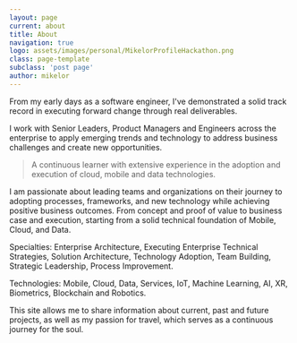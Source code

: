 ```yaml
---
layout: page
current: about
title: About
navigation: true
logo: assets/images/personal/MikelorProfileHackathon.png
class: page-template
subclass: 'post page'
author: mikelor
---
```


From my early days as a software engineer, I've demonstrated a solid track record in executing forward change through real deliverables. 

I work with Senior Leaders, Product Managers and Engineers across the enterprise to apply emerging trends and technology to address business challenges and create new opportunities.

 > A continuous learner with extensive experience in the adoption and execution of cloud, mobile and data technologies.

I am passionate about leading teams and organizations on their journey to adopting processes, frameworks, and new technology while achieving positive business outcomes. From concept and proof of value to business case and execution, starting from a solid technical foundation of Mobile, Cloud, and Data.

Specialties: Enterprise Architecture, Executing Enterprise Technical Strategies, Solution Architecture, Technology Adoption, Team Building, Strategic Leadership, Process Improvement.

Technologies: Mobile, Cloud, Data, Services, IoT, Machine Learning, AI, XR, Biometrics, Blockchain and Robotics.

This site allows me to share information about current, past and future projects, as well as my passion for travel, which serves as a continuous journey for the soul.

